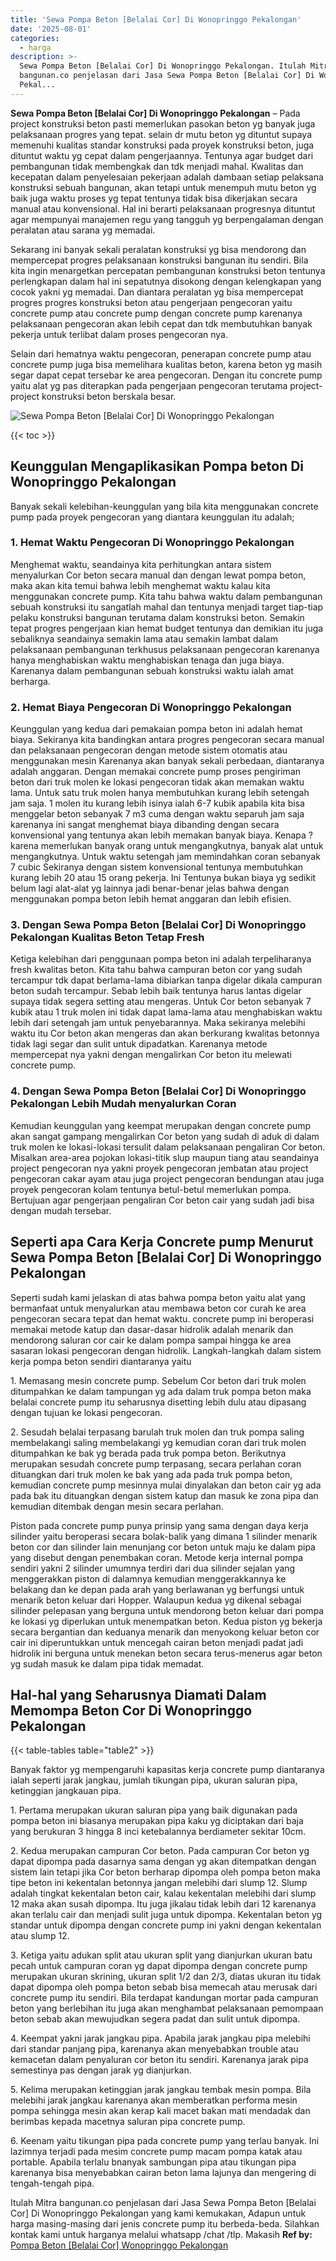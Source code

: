 ```yaml
---
title: 'Sewa Pompa Beton [Belalai Cor] Di Wonopringgo Pekalongan'
date: '2025-08-01'
categories:
  - harga
description: >-
  Sewa Pompa Beton [Belalai Cor] Di Wonopringgo Pekalongan. Itulah Mitra
  bangunan.co penjelasan dari Jasa Sewa Pompa Beton [Belalai Cor] Di Wonopringgo
  Pekal...
---
```


**Sewa Pompa Beton \[Belalai Cor\] Di Wonopringgo Pekalongan** – Pada project konstruksi beton pasti memerlukan pasokan beton yg banyak juga pelaksanaan progres yang tepat. selain dr mutu beton yg dituntut supaya memenuhi kualitas standar konstruksi pada proyek konstruksi beton, juga dituntut waktu yg cepat dalam pengerjaannya. Tentunya agar budget dari pembangunan tidak membengkak dan tdk menjadi mahal. Kwalitas dan kecepatan dalam penyelesaian pekerjaan adalah dambaan setiap pelaksana konstruksi sebuah bangunan, akan tetapi untuk menempuh mutu beton yg baik juga waktu proses yg tepat tentunya tidak bisa dikerjakan secara manual atau konvensional. Hal ini berarti pelaksanaan progresnya dituntut agar mempunyai manajemen regu yang tangguh yg berpengalaman dengan peralatan atau sarana yg memadai.

Sekarang ini banyak sekali peralatan konstruksi yg bisa mendorong dan mempercepat progres pelaksanaan konstruksi bangunan itu sendiri. Bila kita ingin menargetkan percepatan pembangunan konstruksi beton tentunya perlengkapan dalam hal ini sepatutnya disokong dengan kelengkapan yang cocok yakni yg memadai. Dan diantara peralatan yg bisa mempercepat progres progres konstruksi beton atau pengerjaan pengecoran yaitu concrete pump atau concrete pump dengan concrete pump karenanya pelaksanaan pengecoran akan lebih cepat dan tdk membutuhkan banyak pekerja untuk terlibat dalam proses pengecoran nya.

Selain dari hematnya waktu pengecoran, penerapan concrete pump atau concrete pump juga bisa memelihara kualitas beton, karena beton yg masih segar dapat cepat tersebar ke area pengecoran. Dengan itu concrete pump yaitu alat yg pas diterapkan pada pengerjaan pengecoran terutama project-project konstruksi beton berskala besar.

![Sewa Pompa Beton [Belalai Cor] Di Wonopringgo Pekalongan](/images/sewa-concrete-pump-14.png)

{{< toc >}}

## Keunggulan Mengaplikasikan Pompa beton Di Wonopringgo Pekalongan

Banyak sekali kelebihan-keunggulan yang bila kita menggunakan concrete pump pada proyek pengecoran yang diantara keunggulan itu adalah;

### 1\. Hemat Waktu Pengecoran Di Wonopringgo Pekalongan

Menghemat waktu, seandainya kita perhitungkan antara sistem menyalurkan Cor beton secara manual dan dengan lewat pompa beton, maka akan kita temui bahwa lebih menghemat waktu kalau kita menggunakan concrete pump. Kita tahu bahwa waktu dalam pembangunan sebuah konstruksi itu sangatlah mahal dan tentunya menjadi target tiap-tiap pelaku konstruksi bangunan terutama dalam konstruksi beton. Semakin tepat progres pengerjaan kian hemat budget tentunya dan demikian itu juga sebaliknya seandainya semakin lama atau semakin lambat dalam pelaksanaan pembangunan terkhusus pelaksanaan pengecoran karenanya hanya menghabiskan waktu menghabiskan tenaga dan juga biaya. Karenanya dalam pembangunan sebuah konstruksi waktu ialah amat berharga.

### 2\. Hemat Biaya Pengecoran Di Wonopringgo Pekalongan

Keunggulan yang kedua dari pemakaian pompa beton ini adalah hemat biaya. Sekiranya kita bandingkan antara progres pengecoran secara manual dan pelaksanaan pengecoran dengan metode sistem otomatis atau menggunakan mesin Karenanya akan banyak sekali perbedaan, diantaranya adalah anggaran. Dengan memakai concrete pump proses pengiriman beton dari truk molen ke lokasi pengecoran tidak akan memakan waktu lama. Untuk satu truk molen hanya membutuhkan kurang lebih setengah jam saja. 1 molen itu kurang lebih isinya ialah 6-7 kubik apabila kita bisa menggelar beton sebanyak 7 m3 cuma dengan waktu separuh jam saja karenanya ini sangat menghemat biaya dibanding dengan secara konvensional yang tentunya akan lebih memakan banyak biaya. Kenapa ? karena memerlukan banyak orang untuk mengangkutnya, banyak alat untuk mengangkutnya. Untuk waktu setengah jam memindahkan coran sebanyak 7 cubic Sekiranya dengan sistem konvensional tentunya membutuhkan kurang lebih 20 atau 15 orang pekerja. Ini Tentunya bukan biaya yg sedikit belum lagi alat-alat yg lainnya jadi benar-benar jelas bahwa dengan menggunakan pompa beton lebih hemat anggaran dan lebih efisien.

### 3\. Dengan Sewa Pompa Beton \[Belalai Cor\] Di Wonopringgo Pekalongan Kualitas Beton Tetap Fresh

Ketiga kelebihan dari penggunaan pompa beton ini adalah terpeliharanya fresh kwalitas beton. Kita tahu bahwa campuran beton cor yang sudah tercampur tdk dapat berlama-lama dibiarkan tanpa digelar dikala campuran beton sudah tercampur. Sebab lebih baik tentunya harus lantas digelar supaya tidak segera setting atau mengeras. Untuk Cor beton sebanyak 7 kubik atau 1 truk molen ini tidak dapat lama-lama atau menghabiskan waktu lebih dari setengah jam untuk penyebarannya. Maka sekiranya melebihi waktu itu Cor beton akan mengeras dan akan berkurang kwalitas betonnya tidak lagi segar dan sulit untuk dipadatkan. Karenanya metode mempercepat nya yakni dengan mengalirkan Cor beton itu melewati concrete pump.

### 4\. Dengan Sewa Pompa Beton \[Belalai Cor\] Di Wonopringgo Pekalongan Lebih Mudah menyalurkan Coran

Kemudian keunggulan yang keempat merupakan dengan concrete pump akan sangat gampang mengalirkan Cor beton yang sudah di aduk di dalam truk molen ke lokasi-lokasi tersulit dalam pelaksanaan pengaliran Cor beton. Misalkan area-area pojokan lokasi-titik slup maupun tiang atau seandainya project pengecoran nya yakni proyek pengecoran jembatan atau project pengecoran cakar ayam atau juga project pengecoran bendungan atau juga proyek pengecoran kolam tentunya betul-betul memerlukan pompa. Bertujuan agar pengerjaan pengaliran Cor beton cair yang sudah jadi bisa dengan mudah tersebar.

## Seperti apa Cara Kerja Concrete pump Menurut Sewa Pompa Beton \[Belalai Cor\] Di Wonopringgo Pekalongan

Seperti sudah kami jelaskan di atas bahwa pompa beton yaitu alat yang bermanfaat untuk menyalurkan atau membawa beton cor curah ke area pengecoran secara tepat dan hemat waktu. concrete pump ini beroperasi memakai metode katup dan dasar-dasar hidrolik adalah menarik dan mendorong saluran cor cair ke dalam pompa sampai hingga ke area sasaran lokasi pengecoran dengan hidrolik. Langkah-langkah dalam sistem kerja pompa beton sendiri diantaranya yaitu

1\. Memasang mesin concrete pump. Sebelum Cor beton dari truk molen ditumpahkan ke dalam tampungan yg ada dalam truk pompa beton maka belalai concrete pump itu seharusnya disetting lebih dulu atau dipasang dengan tujuan ke lokasi pengecoran.

2\. Sesudah belalai terpasang barulah truk molen dan truk pompa saling membelakangi saling membelakangi yg kemudian coran dari truk molen ditumpahkan ke bak yg berada pada truk pompa beton. Berikutnya merupakan sesudah concrete pump terpasang, secara perlahan coran dituangkan dari truk molen ke bak yang ada pada truk pompa beton, kemudian concrete pump mesinnya mulai dinyalakan dan beton cair yg ada pada bak itu dituangkan dengan sistem katup dan masuk ke zona pipa dan kemudian ditembak dengan mesin secara perlahan.

Piston pada concrete pump punya prinsip yang sama dengan daya kerja silinder yaitu beroperasi secara bolak-balik yang dimana 1 silinder menarik beton cor dan silinder lain menunjang cor beton untuk maju ke dalam pipa yang disebut dengan penembakan coran. Metode kerja internal pompa sendiri yakni 2 silinder umumnya terdiri dari dua silinder sejalan yang menggerakkan piston di dalamnya kemudian menggerakkannya ke belakang dan ke depan pada arah yang berlawanan yg berfungsi untuk menarik beton keluar dari Hopper. Walaupun kedua yg dikenal sebagai silinder pelepasan yang berguna untuk mendorong beton keluar dari pompa ke lokasi yg diperlukan untuk menempatkan beton. Kedua piston yg bekerja secara bergantian dan keduanya menarik dan menyokong keluar beton cor cair ini diperuntukkan untuk mencegah cairan beton menjadi padat jadi hidrolik ini berguna untuk menekan beton secara terus-menerus agar beton yg sudah masuk ke dalam pipa tidak memadat.

## Hal-hal yang Seharusnya Diamati Dalam Memompa Beton Cor Di Wonopringgo Pekalongan

{{< table-tables table="table2" >}}

Banyak faktor yg mempengaruhi kapasitas kerja concrete pump diantaranya ialah seperti jarak jangkau, jumlah tikungan pipa, ukuran saluran pipa, ketinggian jangkauan pipa.

1\. Pertama merupakan ukuran saluran pipa yang baik digunakan pada pompa beton ini biasanya merupakan pipa kaku yg diciptakan dari baja yang berukuran 3 hingga 8 inci ketebalannya berdiameter sekitar 10cm.

2\. Kedua merupakan campuran Cor beton. Pada campuran Cor beton yg dapat dipompa pada dasarnya sama dengan yg akan ditempatkan dengan sistem lain tetapi jika Cor beton berharap dipompa oleh pompa beton maka tipe beton ini kekentalan betonnya jangan melebihi dari slump 12. Slump adalah tingkat kekentalan beton cair, kalau kekentalan melebihi dari slump 12 maka akan susah dipompa. Itu juga jikalau tidak lebih dari 12 karenanya akan terlalu cair dan menjadi sulit juga untuk dipompa. Kekentalan beton yg standar untuk dipompa dengan concrete pump ini yakni dengan kekentalan atau slump 12.

3\. Ketiga yaitu adukan split atau ukuran split yang dianjurkan ukuran batu pecah untuk campuran coran yg dapat dipompa dengan concrete pump merupakan ukuran skrining, ukuran split 1/2 dan 2/3, diatas ukuran itu tidak dapat dipompa oleh pompa beton sebab bisa memecah atau merusak dari concrete pump itu sendiri. Bila terdapat kandungan mortar pada campuran beton yang berlebihan itu juga akan menghambat pelaksanaan pemompaan beton sebab akan mewujudkan segera padat dan sulit untuk dipompa.

4\. Keempat yakni jarak jangkau pipa. Apabila jarak jangkau pipa melebihi dari standar panjang pipa, karenanya akan menyebabkan trouble atau kemacetan dalam penyaluran cor beton itu sendiri. Karenanya jarak pipa semestinya pas dengan jarak yg dianjurkan.

5\. Kelima merupakan ketinggian jarak jangkau tembak mesin pompa. Bila melebihi jarak jangkau karenanya akan memberatkan performa mesin pompa sehingga mesin akan kerap kali macet bakan mati mendadak dan berimbas kepada macetnya saluran pipa concrete pump.

6\. Keenam yaitu tikungan pipa pada concrete pump yang terlau banyak. Ini lazimnya terjadi pada mesim concrete pump macam pompa katak atau portable. Apabila terlalu bnanyak sambungan pipa atau tikungan pipa karenanya bisa menyebabkan cairan beton lama lajunya dan mengering di tengah-tengah pipa.

Itulah Mitra bangunan.co penjelasan dari Jasa Sewa Pompa Beton \[Belalai Cor\] Di Wonopringgo Pekalongan yang kami kemukakan, Adapun untuk harga masing-masing dari jenis concrete pump itu berbeda-beda. Silahkan kontak kami untuk harganya melalui whatsapp /chat /tlp. Makasih
**Ref by:** [Pompa Beton [Belalai Cor] Wonopringgo Pekalongan](https://id.wikipedia.org/wiki/Pompa)
